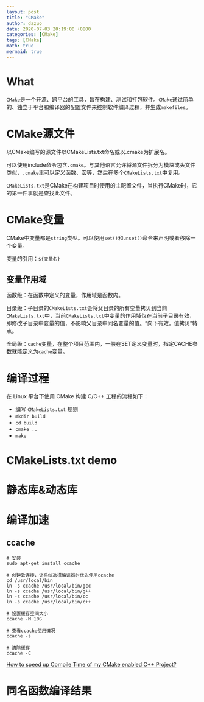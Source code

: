 ```yaml
---
layout: post
title: "CMake"
author: dazuo
date: 2020-07-03 20:19:00 +0800
categories: [CMake]
tags: [CMake]
math: true
mermaid: true
---
```




# What

`CMake`是一个开源、跨平台的工具，旨在构建、测试和打包软件。`CMake`通过简单的、独立于平台和编译器的配置文件来控制软件编译过程，并生成`makefiles`。



# CMake源文件

以CMake编写的源文件以CMakeLists.txt命名或以.cmake为扩展名。

可以使用include命令包含`.cmake`。与其他语言允许将源文件拆分为模块或头文件类似，`.cmake`里可以定义函数、宏等，然后在多个`CMakeLists.txt`中复用。

`CMakeLists.txt`是CMake在构建项目时使用的主配置文件，当执行CMake时，它的第一件事就是查找此文件。



# CMake变量

CMake中变量都是`string`类型。可以使用`set()`和`unset()`命令来声明或者移除一个变量。

变量的引用：`${变量名}`

## 变量作用域

函数级：在函数中定义的变量，作用域是函数内。

目录级：子目录的`CMakeLists.txt`会将父目录的所有变量拷贝到当前`CMakeLists.txt`中，当前`CMakeLists.txt`中变量的作用域仅在当前子目录有效，即修改子目录中变量的值，不影响父目录中同名变量的值。“向下有效，值拷贝”特点。

全局级：`cache`变量，在整个项目范围内，一般在SET定义变量时，指定CACHE参数就能定义为`cache`变量。



# 编译过程

在 Linux 平台下使用 CMake 构建 C/C++ 工程的流程如下：

- 编写 `CMakeLists.txt` 规则
- `mkdir build`
- `cd build`
- `cmake .. `
-  `make `



# CMakeLists.txt demo



# 静态库&动态库



# 编译加速

## ccache

```shell
# 安装
sudo apt-get install ccache

# 创建软连接，让系统选择编译器时优先使用ccache
cd /usr/local/bin
ln -s ccache /usr/local/bin/gcc
ln -s ccache /usr/local/bin/g++
ln -s ccache /usr/local/bin/cc
ln -s ccache /usr/local/bin/c++

# 设置缓存空间大小
ccache -M 10G

# 查看ccache使用情况
ccache -s

# 清除缓存
ccache -C
```



[How to speed up Compile Time of my CMake enabled C++ Project?](https://stackoverflow.com/questions/37327526/how-to-speed-up-compile-time-of-my-cmake-enabled-c-project)



# 同名函数编译结果



